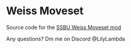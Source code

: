 # Weiss Moveset
Source code for the [SSBU Weiss Moveset mod](https://gamebanana.com/mods/415034)

Any questions? Dm me on Discord @LilyLambda